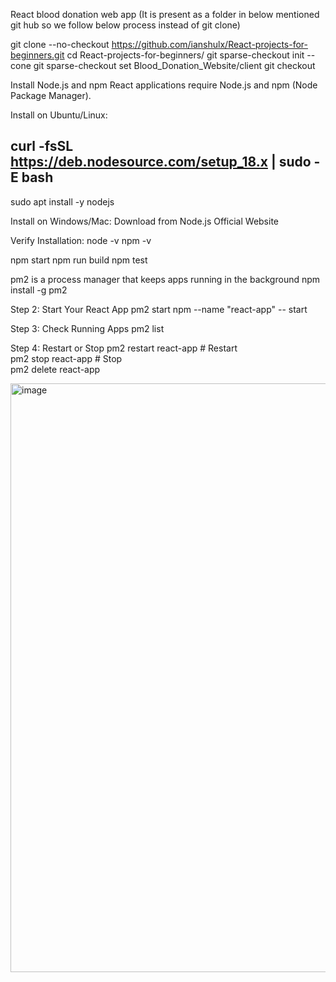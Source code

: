 React blood donation web app (It is present as a folder in below mentioned git hub so we follow below process instead of git clone)

git clone --no-checkout https://github.com/ianshulx/React-projects-for-beginners.git 
cd React-projects-for-beginners/
git sparse-checkout init --cone
git sparse-checkout set Blood_Donation_Website/client
git checkout

Install Node.js and npm
React applications require Node.js and npm (Node Package Manager).

Install on Ubuntu/Linux:

curl -fsSL https://deb.nodesource.com/setup_18.x | sudo -E bash
-
sudo apt install -y nodejs

Install on Windows/Mac:
Download from Node.js Official Website

Verify Installation:
node -v
npm -v

npm start
npm run build
npm test

pm2 is a process manager that keeps apps running in the background
npm install -g pm2

Step 2: Start Your React App
pm2 start npm --name "react-app" -- start

Step 3: Check Running Apps
pm2 list

Step 4: Restart or Stop
pm2 restart react-app   # Restart  
pm2 stop react-app      # Stop  
pm2 delete react-app


<img width="942" alt="image" src="https://github.com/user-attachments/assets/00325e73-7499-4b0e-bf56-a5a2ecc2c062" />
